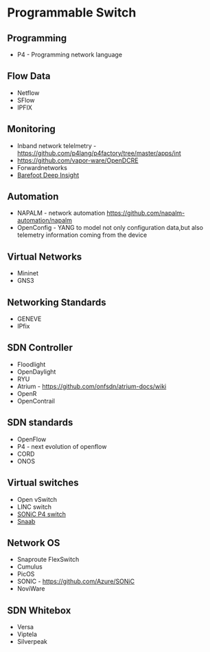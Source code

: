 # Programmable Switch

## Programming
- P4 - Programming network language

## Flow Data
- Netflow
- SFlow
- IPFIX

## Monitoring
- Inband network telelmetry - https://github.com/p4lang/p4factory/tree/master/apps/int
- https://github.com/vapor-ware/OpenDCRE
- Forwardnetworks
- [Barefoot Deep Insight](https://barefootnetworks.com/products/brief-deep-insight/)

## Automation
- NAPALM - network automation https://github.com/napalm-automation/napalm
- OpenConfig - YANG to model not only configuration data,but also telemetry information coming from the device

## Virtual Networks
- Mininet
- GNS3

## Networking Standards
- GENEVE
- IPfix

## SDN Controller
- Floodlight
- OpenDaylight
- RYU
- Atrium - https://github.com/onfsdn/atrium-docs/wiki
- OpenR
- OpenContrail

## SDN standards
- OpenFlow 
- P4 - next evolution of openflow
- CORD
- ONOS

## Virtual switches
- Open vSwitch
- LINC switch
- [SONiC P4 switch](https://github.com/Azure/SONiC/wiki/SONiC-P4-Software-Switch)
- [Snaab](https://github.com/snabbco/snabb)

## Network OS
- Snaproute FlexSwitch
- Cumulus
- PicOS
- SONIC - https://github.com/Azure/SONiC
- NoviWare

## SDN Whitebox
- Versa
- Viptela
- Silverpeak
